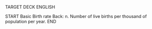 TARGET DECK
ENGLISH

START
Basic
Birth rate
Back: n. Number of live births per thousand of population per year.
END
